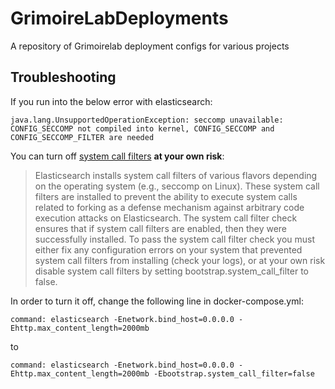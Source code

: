 # GrimoireLabDeployments
A repository of Grimoirelab deployment configs for various projects

## Troubleshooting

If you run into the below error with elasticsearch:

```
java.lang.UnsupportedOperationException: seccomp unavailable: CONFIG_SECCOMP not compiled into kernel, CONFIG_SECCOMP and CONFIG_SECCOMP_FILTER are needed
```

You can turn off [system call filters](https://www.elastic.co/guide/en/elasticsearch/reference/7.17/_system_call_filter_check.html)
**at your own risk**:

> Elasticsearch installs system call filters of various flavors depending on the operating system (e.g., seccomp on Linux). These system call filters are installed to prevent the ability to execute system calls related to forking as a defense mechanism against arbitrary code execution attacks on Elasticsearch. The system call filter check ensures that if system call filters are enabled, then they were successfully installed. To pass the system call filter check you must either fix any configuration errors on your system that prevented system call filters from installing (check your logs), or at your own risk disable system call filters by setting bootstrap.system_call_filter to false.

In order to turn it off, change the following line in docker-compose.yml:

```
command: elasticsearch -Enetwork.bind_host=0.0.0.0 -Ehttp.max_content_length=2000mb
```

to

```
command: elasticsearch -Enetwork.bind_host=0.0.0.0 -Ehttp.max_content_length=2000mb -Ebootstrap.system_call_filter=false
```
